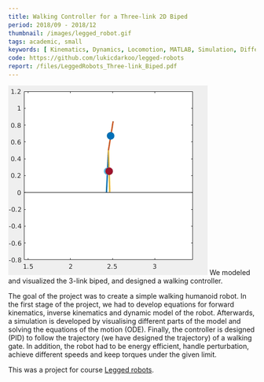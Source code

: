```yaml
---
title: Walking Controller for a Three-link 2D Biped
period: 2018/09 - 2018/12
thumbnail: /images/legged_robot.gif
tags: academic, small
keywords: [ Kinematics, Dynamics, Locomotion, MATLAB, Simulation, Differential Equations, Genetic Algorithm ]
code: https://github.com/lukicdarkoo/legged-robots
report: /files/LeggedRobots_Three-link_Biped.pdf
---
```


<img src="/images/legged_robot.gif" />
We modeled and visualized the 3-link biped, and designed a walking controller.

<!--more-->


The goal of the project was to create a simple walking humanoid robot. In the first stage of the project, we had to develop equations for forward kinematics, inverse kinematics and dynamic model of the robot. Afterwards, a simulation is developed by visualising different parts of the model and solving the equations of the motion (ODE). Finally, the controller is designed (PID) to follow the trajectory (we have designed the trajectory) of a walking gate. In addition, the robot had to be energy efficient, handle perturbation, achieve different speeds and keep torques under the given limit.

This was a project for course <a href="https://edu.epfl.ch/coursebook/en/legged-robots-MICRO-507">Legged robots</a>.